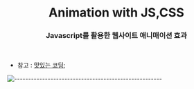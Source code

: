 <h1 align="center">Animation with JS,CSS</h1>
<h3 align="center">Javascript를 활용한 웹사이트 애니매이션 효과</h3>
<br />

- 참고 : [맛있는 코딩<yummy coding />](https://www.youtube.com/channel/UCyIn03aZJHoBIddySz9NKOA/featured);
  <br />

![-----------------------------------------------------](https://raw.githubusercontent.com/andreasbm/readme/master/assets/lines/rainbow.png)
